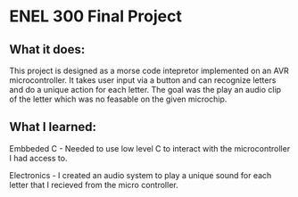 # ENEL 300 Final Project

## What it does:
This project is designed as a morse code intepretor implemented on an AVR microcontroller. It takes user input via a button and can recognize letters and do a unique action for each letter. 
The goal was the play an audio clip of the letter which was no feasable on the given microchip.

## What I learned:
Embbeded C - Needed to use low level C to interact with the microcontroller I had access to.

Electronics - I created an audio system to play a unique sound for each letter that I recieved from the micro controller.


